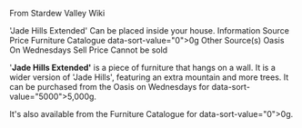 From Stardew Valley Wiki

'Jade Hills Extended' Can be placed inside your house. Information Source Price Furniture Catalogue data-sort-value="0"&gt;0g Other Source(s) Oasis On Wednesdays Sell Price Cannot be sold

'**Jade Hills Extended'** is a piece of furniture that hangs on a wall. It is a wider version of 'Jade Hills', featuring an extra mountain and more trees. It can be purchased from the Oasis on Wednesdays for data-sort-value="5000"&gt;5,000g.

It's also available from the Furniture Catalogue for data-sort-value="0"&gt;0g.